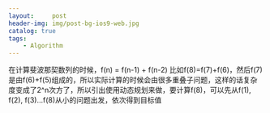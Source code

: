 ```yaml
---
layout:     post
header-img: img/post-bg-ios9-web.jpg
catalog: true
tags:
    - Algorithm
---
```

在计算斐波那契数列的时候，f(n) = f(n-1) + f(n-2)
比如f(8)=f(7)+f(6)，然后f(7)是由f(6)+f(5)组成的，所以实际计算的时候会由很多重叠子问题，这样的话复杂度变成了2^n次方了，所以引出使用动态规划来做，要计算f(8)，可以先从f(1), f(2), f(3)...f(8)从小的问题出发，依次得到目标值
